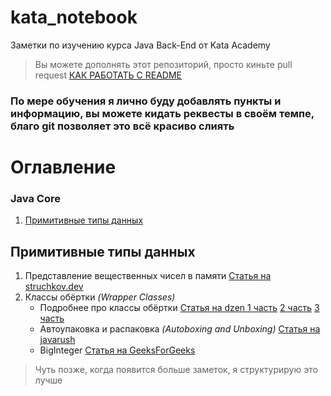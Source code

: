 # kata_notebook
Заметки по изучению курса Java Back-End от Kata Academy
> Вы можете дополнять этот репозиторий, просто киньте pull request [КАК РАБОТАТЬ С README](https://docs.github.com/en/get-started/writing-on-github/getting-started-with-writing-and-formatting-on-github/basic-writing-and-formatting-syntax)

### **По мере обучения я лично буду добавлять пункты и информацию, вы можете кидать реквесты в своём темпе, благо git позволяет это всё красиво слиять**

# **Оглавление**
### Java Core
1. [Примитивные типы данных](#примитивные-типы-данных)


## **Примитивные типы данных**
1. Представление вещественных чисел в памяти [Статья на struchkov.dev](https://struchkov.dev/blog/ru/floating-point-math/)
2. Классы обёртки *(Wrapper Classes)*
   - Подробнее про классы обёртки [Статья на dzen 1 часть](https://dzen.ru/a/X7nUuMzXlTqq3XJV) [2 часть](https://dzen.ru/a/X9GpeBF3Rnl2gzGz?share_to=link) [3 часть](https://dzen.ru/a/X9b4c5SA7Hjc9SXt?share_to=link)
   - Автоупаковка и распаковка *(Autoboxing and Unboxing)* [Статья на javarush](https://javarush.com/groups/posts/706-avtoupakovka-i-raspakovka-v-java)
   - BigInteger [Статья на GeeksForGeeks](https://www.geeksforgeeks.org/biginteger-class-in-java/)
    
    
> Чуть позже, когда появится больше заметок, я структурирую это лучше
